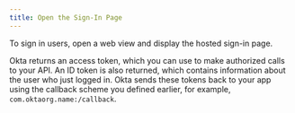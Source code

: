 ```yaml
---
title: Open the Sign-In Page
---
```

To sign in users, open a web view and display the hosted sign-in page.

<StackSelector snippet="signin"/>

Okta returns an access token, which you can use to make authorized calls to your API. An ID token is also returned, which contains information about the user who just logged in. Okta sends these tokens back to your app using the callback scheme you defined earlier, for example, `com.oktaorg.name:/callback`.

<NextSectionLink/>
